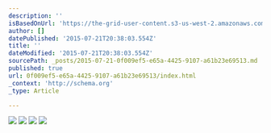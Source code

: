 ```yaml
---
description: ''
isBasedOnUrl: 'https://the-grid-user-content.s3-us-west-2.amazonaws.com/68c5cc7f-d3fe-48e5-aeb6-cbea2bdb62a2.jpg'
author: []
datePublished: '2015-07-21T20:38:03.554Z'
title: ''
dateModified: '2015-07-21T20:38:03.554Z'
sourcePath: _posts/2015-07-21-0f009ef5-e65a-4425-9107-a61b23e69513.md
published: true
url: 0f009ef5-e65a-4425-9107-a61b23e69513/index.html
_context: 'http://schema.org'
_type: Article

---
```

![](https://the-grid-user-content.s3-us-west-2.amazonaws.com/68c5cc7f-d3fe-48e5-aeb6-cbea2bdb62a2.jpg)
![](https://the-grid-user-content.s3-us-west-2.amazonaws.com/df756489-5d2a-42fd-920f-bdfa3e46f572.jpg)
![](https://the-grid-user-content.s3-us-west-2.amazonaws.com/3fe141a6-4b5c-4871-b3b3-df4d5f90983a.jpg)
![](https://the-grid-user-content.s3-us-west-2.amazonaws.com/215e3d5b-9603-4874-8d11-8d6ad9bbb3b3.jpg)